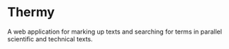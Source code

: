 # Thermy
A web application for marking up texts and searching for terms in parallel scientific and technical texts.
